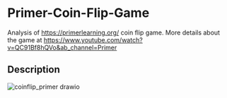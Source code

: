 # Primer-Coin-Flip-Game
Analysis of https://primerlearning.org/ coin flip game. More details about the game at https://www.youtube.com/watch?v=QC91Bf8hQVo&ab_channel=Primer

## Description

![coinflip_primer drawio](https://user-images.githubusercontent.com/10727813/162630203-7d04ad79-1272-460f-8d4e-544dafc2f6db.png)
